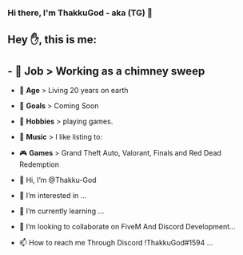 ### Hi there, I'm ThakkuGod - aka (TG) 👋

## Hey ✋, this is me:

## - 🧹 **Job** > Working as a chimney sweep
- 👴 **Age** > Living 20 years on earth
- 🥅 **Goals** > Coming Soon 
- 🧩 **Hobbies** > playing games.
- 🎵 **Music** > I like listing to: 
- 🎮 **Games** > Grand Theft Auto, Valorant, Finals and Red Dead Redemption




- 👋 Hi, I’m @Thakku-God
- 👀 I’m interested in ...
- 🌱 I’m currently learning ...
- 💞️ I’m looking to collaborate on FiveM And Discord Development...
- 📫 How to reach me Through Discord !ThakkuGod#1594 ...

<!---
Thakku-God/Thakku-God is a ✨ special ✨ repository because its `README.md` (this file) appears on your GitHub profile.
You can click the Preview link to take a look at your changes.
--->
